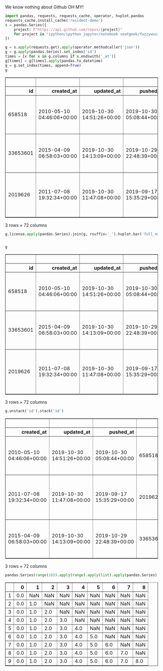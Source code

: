 We know nothing about Github OH MY!


```python
import pandas, requests, requests_cache, operator, hvplot.pandas
requests_cache.install_cache('resident-demo')
s = pandas.Series({
    project: F"https://api.github.com/repos/{project}"
    for project in "ipython/ipython jupyter/notebook seatgeek/fuzzywuzzy".split()
})
```





<link rel="stylesheet" href="https://code.jquery.com/ui/1.10.4/themes/smoothness/jquery-ui.css">
<style>div.bk-hbox {
    display: flex;
    justify-content: center;
}

div.bk-hbox div.bk-plot {
    padding: 8px;
}

div.bk-hbox div.bk-data-table {
    padding: 20px;
}

div.hololayout {
  display: flex;
  align-items: center;
  margin: 0;
}

div.holoframe {
  width: 75%;
}

div.holowell {
  display: flex;
  align-items: center;
}

form.holoform {
  background-color: #fafafa;
  border-radius: 5px;
  overflow: hidden;
  padding-left: 0.8em;
  padding-right: 0.8em;
  padding-top: 0.4em;
  padding-bottom: 0.4em;
  box-shadow: inset 0 1px 1px rgba(0, 0, 0, 0.05);
  margin-bottom: 20px;
  border: 1px solid #e3e3e3;
}

div.holowidgets {
  padding-right: 0;
  width: 25%;
}

div.holoslider {
  min-height: 0 !important;
  height: 0.8em;
  width: 100%;
}

div.holoformgroup {
  padding-top: 0.5em;
  margin-bottom: 0.5em;
}

div.hologroup {
  padding-left: 0;
  padding-right: 0.8em;
  width: 100%;
}

.holoselect {
  width: 92%;
  margin-left: 0;
  margin-right: 0;
}

.holotext {
  padding-left:  0.5em;
  padding-right: 0;
  width: 100%;
}

.holowidgets .ui-resizable-se {
  visibility: hidden
}

.holoframe > .ui-resizable-se {
  visibility: hidden
}

.holowidgets .ui-resizable-s {
  visibility: hidden
}


/* CSS rules for noUISlider based slider used by JupyterLab extension  */

.noUi-handle {
  width: 20px !important;
  height: 20px !important;
  left: -5px !important;
  top: -5px !important;
}

.noUi-handle:before, .noUi-handle:after {
  visibility: hidden;
  height: 0px;
}

.noUi-target {
  margin-left: 0.5em;
  margin-right: 0.5em;
}
</style>







```python
g = s.apply(requests.get).apply(operator.methodcaller('json'))
g = g.apply(pandas.Series).set_index('id')
times = [x for x in g.columns if x.endswith('_at')]
g[times] = g[times].apply(pandas.to_datetime)
g = g.set_index(times, append=True)
g
```




<div>
<style scoped>
    .dataframe tbody tr th:only-of-type {
        vertical-align: middle;
    }

    .dataframe tbody tr th {
        vertical-align: top;
    }

    .dataframe thead th {
        text-align: right;
    }
</style>
<table border="1" class="dataframe">
  <thead>
    <tr style="text-align: right;">
      <th></th>
      <th></th>
      <th></th>
      <th></th>
      <th>node_id</th>
      <th>name</th>
      <th>full_name</th>
      <th>private</th>
      <th>owner</th>
      <th>html_url</th>
      <th>description</th>
      <th>fork</th>
      <th>url</th>
      <th>forks_url</th>
      <th>...</th>
      <th>disabled</th>
      <th>open_issues_count</th>
      <th>license</th>
      <th>forks</th>
      <th>open_issues</th>
      <th>watchers</th>
      <th>default_branch</th>
      <th>organization</th>
      <th>network_count</th>
      <th>subscribers_count</th>
    </tr>
    <tr>
      <th>id</th>
      <th>created_at</th>
      <th>updated_at</th>
      <th>pushed_at</th>
      <th></th>
      <th></th>
      <th></th>
      <th></th>
      <th></th>
      <th></th>
      <th></th>
      <th></th>
      <th></th>
      <th></th>
      <th></th>
      <th></th>
      <th></th>
      <th></th>
      <th></th>
      <th></th>
      <th></th>
      <th></th>
      <th></th>
      <th></th>
      <th></th>
    </tr>
  </thead>
  <tbody>
    <tr>
      <td>658518</td>
      <td>2010-05-10 04:46:06+00:00</td>
      <td>2019-10-30 14:51:26+00:00</td>
      <td>2019-10-30 05:08:44+00:00</td>
      <td>MDEwOlJlcG9zaXRvcnk2NTg1MTg=</td>
      <td>ipython</td>
      <td>ipython/ipython</td>
      <td>False</td>
      <td>{'login': 'ipython', 'id': 230453, 'node_id': ...</td>
      <td>https://github.com/ipython/ipython</td>
      <td>Official repository for IPython itself. Other ...</td>
      <td>False</td>
      <td>https://api.github.com/repos/ipython/ipython</td>
      <td>https://api.github.com/repos/ipython/ipython/f...</td>
      <td>...</td>
      <td>False</td>
      <td>1238</td>
      <td>{'key': 'other', 'name': 'Other', 'spdx_id': '...</td>
      <td>3900</td>
      <td>1238</td>
      <td>13837</td>
      <td>master</td>
      <td>{'login': 'ipython', 'id': 230453, 'node_id': ...</td>
      <td>3900</td>
      <td>830</td>
    </tr>
    <tr>
      <td>33653601</td>
      <td>2015-04-09 06:58:03+00:00</td>
      <td>2019-10-30 14:13:09+00:00</td>
      <td>2019-10-29 22:48:39+00:00</td>
      <td>MDEwOlJlcG9zaXRvcnkzMzY1MzYwMQ==</td>
      <td>notebook</td>
      <td>jupyter/notebook</td>
      <td>False</td>
      <td>{'login': 'jupyter', 'id': 7388996, 'node_id':...</td>
      <td>https://github.com/jupyter/notebook</td>
      <td>Jupyter Interactive Notebook</td>
      <td>False</td>
      <td>https://api.github.com/repos/jupyter/notebook</td>
      <td>https://api.github.com/repos/jupyter/notebook/...</td>
      <td>...</td>
      <td>False</td>
      <td>1672</td>
      <td>{'key': 'other', 'name': 'Other', 'spdx_id': '...</td>
      <td>2687</td>
      <td>1672</td>
      <td>6422</td>
      <td>master</td>
      <td>{'login': 'jupyter', 'id': 7388996, 'node_id':...</td>
      <td>2687</td>
      <td>317</td>
    </tr>
    <tr>
      <td>2019626</td>
      <td>2011-07-08 19:32:34+00:00</td>
      <td>2019-10-30 11:47:08+00:00</td>
      <td>2019-09-17 15:35:29+00:00</td>
      <td>MDEwOlJlcG9zaXRvcnkyMDE5NjI2</td>
      <td>fuzzywuzzy</td>
      <td>seatgeek/fuzzywuzzy</td>
      <td>False</td>
      <td>{'login': 'seatgeek', 'id': 447527, 'node_id':...</td>
      <td>https://github.com/seatgeek/fuzzywuzzy</td>
      <td>Fuzzy String Matching in Python</td>
      <td>False</td>
      <td>https://api.github.com/repos/seatgeek/fuzzywuzzy</td>
      <td>https://api.github.com/repos/seatgeek/fuzzywuz...</td>
      <td>...</td>
      <td>False</td>
      <td>62</td>
      <td>{'key': 'gpl-2.0', 'name': 'GNU General Public...</td>
      <td>668</td>
      <td>62</td>
      <td>6170</td>
      <td>master</td>
      <td>{'login': 'seatgeek', 'id': 447527, 'node_id':...</td>
      <td>668</td>
      <td>224</td>
    </tr>
  </tbody>
</table>
<p>3 rows × 72 columns</p>
</div>




```python
g.license.apply(pandas.Series).join(g, rsuffix='_').hvplot.bar('full_name', 'open_issues', invert=True, grid=True)
```




<div id='1443' style='display: table; margin: 0 auto;'>





  <div class="bk-root" id="4802f6ce-ee89-4dc9-ae1c-3754a5ecfb14" data-root-id="1443"></div>
</div>
<script type="application/javascript">(function(root) {
  function embed_document(root) {

  var docs_json = {"e296305f-59f5-4034-936e-1f73940cd58e":{"roots":{"references":[{"attributes":{"align":null,"below":[{"id":"1452","type":"LinearAxis"}],"center":[{"id":"1456","type":"Grid"},{"id":"1460","type":"Grid"}],"left":[{"id":"1457","type":"CategoricalAxis"}],"margin":null,"min_border_bottom":10,"min_border_left":10,"min_border_right":10,"min_border_top":10,"plot_height":300,"plot_width":700,"renderers":[{"id":"1479","type":"GlyphRenderer"}],"sizing_mode":"fixed","title":{"id":"1444","type":"Title"},"toolbar":{"id":"1466","type":"Toolbar"},"x_range":{"id":"1440","type":"Range1d"},"x_scale":{"id":"1448","type":"LinearScale"},"y_range":{"id":"1441","type":"FactorRange"},"y_scale":{"id":"1450","type":"CategoricalScale"}},"id":"1443","subtype":"Figure","type":"Plot"},{"attributes":{"text":"","text_color":{"value":"black"},"text_font_size":{"value":"12pt"}},"id":"1444","type":"Title"},{"attributes":{"active_drag":"auto","active_inspect":"auto","active_multi":null,"active_scroll":"auto","active_tap":"auto","tools":[{"id":"1442","type":"HoverTool"},{"id":"1461","type":"SaveTool"},{"id":"1462","type":"PanTool"},{"id":"1463","type":"WheelZoomTool"},{"id":"1464","type":"BoxZoomTool"},{"id":"1465","type":"ResetTool"}]},"id":"1466","type":"Toolbar"},{"attributes":{"callback":null,"renderers":[{"id":"1479","type":"GlyphRenderer"}],"tags":["hv_created"],"tooltips":[["full_name","@{full_name}"],["open_issues","@{open_issues}"]]},"id":"1442","type":"HoverTool"},{"attributes":{},"id":"1448","type":"LinearScale"},{"attributes":{},"id":"1450","type":"CategoricalScale"},{"attributes":{"bottom_units":"screen","fill_alpha":{"value":0.5},"fill_color":{"value":"lightgrey"},"left_units":"screen","level":"overlay","line_alpha":{"value":1.0},"line_color":{"value":"black"},"line_dash":[4,4],"line_width":{"value":2},"render_mode":"css","right_units":"screen","top_units":"screen"},"id":"1492","type":"BoxAnnotation"},{"attributes":{"fill_alpha":{"value":0.2},"fill_color":{"value":"#1f77b3"},"height":{"value":0.8},"line_alpha":{"value":0.2},"line_color":{"value":"black"},"right":{"field":"open_issues"},"y":{"field":"full_name"}},"id":"1478","type":"HBar"},{"attributes":{},"id":"1465","type":"ResetTool"},{"attributes":{"fill_alpha":{"value":0.1},"fill_color":{"value":"#1f77b3"},"height":{"value":0.8},"line_alpha":{"value":0.1},"line_color":{"value":"black"},"right":{"field":"open_issues"},"y":{"field":"full_name"}},"id":"1477","type":"HBar"},{"attributes":{},"id":"1453","type":"BasicTicker"},{"attributes":{},"id":"1493","type":"UnionRenderers"},{"attributes":{"fill_color":{"value":"#1f77b3"},"height":{"value":0.8},"right":{"field":"open_issues"},"y":{"field":"full_name"}},"id":"1476","type":"HBar"},{"attributes":{},"id":"1484","type":"CategoricalTickFormatter"},{"attributes":{"axis_label":"full_name","bounds":"auto","formatter":{"id":"1484","type":"CategoricalTickFormatter"},"major_label_orientation":"horizontal","ticker":{"id":"1458","type":"CategoricalTicker"}},"id":"1457","type":"CategoricalAxis"},{"attributes":{},"id":"1461","type":"SaveTool"},{"attributes":{"axis_label":"open_issues","bounds":"auto","formatter":{"id":"1482","type":"BasicTickFormatter"},"major_label_orientation":"horizontal","ticker":{"id":"1453","type":"BasicTicker"}},"id":"1452","type":"LinearAxis"},{"attributes":{"data_source":{"id":"1473","type":"ColumnDataSource"},"glyph":{"id":"1476","type":"HBar"},"hover_glyph":null,"muted_glyph":{"id":"1478","type":"HBar"},"nonselection_glyph":{"id":"1477","type":"HBar"},"selection_glyph":null,"view":{"id":"1480","type":"CDSView"}},"id":"1479","type":"GlyphRenderer"},{"attributes":{},"id":"1463","type":"WheelZoomTool"},{"attributes":{"dimension":1,"ticker":{"id":"1458","type":"CategoricalTicker"}},"id":"1460","type":"Grid"},{"attributes":{"callback":null,"data":{"full_name":["ipython/ipython","jupyter/notebook","seatgeek/fuzzywuzzy"],"open_issues":[1238,1672,62]},"selected":{"id":"1474","type":"Selection"},"selection_policy":{"id":"1493","type":"UnionRenderers"}},"id":"1473","type":"ColumnDataSource"},{"attributes":{"overlay":{"id":"1492","type":"BoxAnnotation"}},"id":"1464","type":"BoxZoomTool"},{"attributes":{},"id":"1482","type":"BasicTickFormatter"},{"attributes":{},"id":"1458","type":"CategoricalTicker"},{"attributes":{"callback":null,"factors":["ipython/ipython","jupyter/notebook","seatgeek/fuzzywuzzy"],"tags":[[["full_name","full_name",null]]]},"id":"1441","type":"FactorRange"},{"attributes":{},"id":"1474","type":"Selection"},{"attributes":{},"id":"1462","type":"PanTool"},{"attributes":{"source":{"id":"1473","type":"ColumnDataSource"}},"id":"1480","type":"CDSView"},{"attributes":{"callback":null,"end":1672.0,"reset_end":1672.0,"reset_start":0.0,"tags":[[["open_issues","open_issues",null]]]},"id":"1440","type":"Range1d"},{"attributes":{"ticker":{"id":"1453","type":"BasicTicker"}},"id":"1456","type":"Grid"}],"root_ids":["1443"]},"title":"Bokeh Application","version":"1.3.4"}};
  var render_items = [{"docid":"e296305f-59f5-4034-936e-1f73940cd58e","roots":{"1443":"4802f6ce-ee89-4dc9-ae1c-3754a5ecfb14"}}];
  root.Bokeh.embed.embed_items_notebook(docs_json, render_items);

  }
  if (root.Bokeh !== undefined) {
    embed_document(root);
  } else {
    var attempts = 0;
    var timer = setInterval(function(root) {
      if (root.Bokeh !== undefined) {
        embed_document(root);
        clearInterval(timer);
      }
      attempts++;
      if (attempts > 100) {
        console.log("Bokeh: ERROR: Unable to run BokehJS code because BokehJS library is missing");
        clearInterval(timer);
      }
    }, 10, root)
  }
})(window);</script>




```python
g
```




<div>
<style scoped>
    .dataframe tbody tr th:only-of-type {
        vertical-align: middle;
    }

    .dataframe tbody tr th {
        vertical-align: top;
    }

    .dataframe thead th {
        text-align: right;
    }
</style>
<table border="1" class="dataframe">
  <thead>
    <tr style="text-align: right;">
      <th></th>
      <th></th>
      <th></th>
      <th></th>
      <th>node_id</th>
      <th>name</th>
      <th>full_name</th>
      <th>private</th>
      <th>owner</th>
      <th>html_url</th>
      <th>description</th>
      <th>fork</th>
      <th>url</th>
      <th>forks_url</th>
      <th>...</th>
      <th>disabled</th>
      <th>open_issues_count</th>
      <th>license</th>
      <th>forks</th>
      <th>open_issues</th>
      <th>watchers</th>
      <th>default_branch</th>
      <th>organization</th>
      <th>network_count</th>
      <th>subscribers_count</th>
    </tr>
    <tr>
      <th>id</th>
      <th>created_at</th>
      <th>updated_at</th>
      <th>pushed_at</th>
      <th></th>
      <th></th>
      <th></th>
      <th></th>
      <th></th>
      <th></th>
      <th></th>
      <th></th>
      <th></th>
      <th></th>
      <th></th>
      <th></th>
      <th></th>
      <th></th>
      <th></th>
      <th></th>
      <th></th>
      <th></th>
      <th></th>
      <th></th>
      <th></th>
    </tr>
  </thead>
  <tbody>
    <tr>
      <td>658518</td>
      <td>2010-05-10 04:46:06+00:00</td>
      <td>2019-10-30 14:51:26+00:00</td>
      <td>2019-10-30 05:08:44+00:00</td>
      <td>MDEwOlJlcG9zaXRvcnk2NTg1MTg=</td>
      <td>ipython</td>
      <td>ipython/ipython</td>
      <td>False</td>
      <td>{'login': 'ipython', 'id': 230453, 'node_id': ...</td>
      <td>https://github.com/ipython/ipython</td>
      <td>Official repository for IPython itself. Other ...</td>
      <td>False</td>
      <td>https://api.github.com/repos/ipython/ipython</td>
      <td>https://api.github.com/repos/ipython/ipython/f...</td>
      <td>...</td>
      <td>False</td>
      <td>1238</td>
      <td>{'key': 'other', 'name': 'Other', 'spdx_id': '...</td>
      <td>3900</td>
      <td>1238</td>
      <td>13837</td>
      <td>master</td>
      <td>{'login': 'ipython', 'id': 230453, 'node_id': ...</td>
      <td>3900</td>
      <td>830</td>
    </tr>
    <tr>
      <td>33653601</td>
      <td>2015-04-09 06:58:03+00:00</td>
      <td>2019-10-30 14:13:09+00:00</td>
      <td>2019-10-29 22:48:39+00:00</td>
      <td>MDEwOlJlcG9zaXRvcnkzMzY1MzYwMQ==</td>
      <td>notebook</td>
      <td>jupyter/notebook</td>
      <td>False</td>
      <td>{'login': 'jupyter', 'id': 7388996, 'node_id':...</td>
      <td>https://github.com/jupyter/notebook</td>
      <td>Jupyter Interactive Notebook</td>
      <td>False</td>
      <td>https://api.github.com/repos/jupyter/notebook</td>
      <td>https://api.github.com/repos/jupyter/notebook/...</td>
      <td>...</td>
      <td>False</td>
      <td>1672</td>
      <td>{'key': 'other', 'name': 'Other', 'spdx_id': '...</td>
      <td>2687</td>
      <td>1672</td>
      <td>6422</td>
      <td>master</td>
      <td>{'login': 'jupyter', 'id': 7388996, 'node_id':...</td>
      <td>2687</td>
      <td>317</td>
    </tr>
    <tr>
      <td>2019626</td>
      <td>2011-07-08 19:32:34+00:00</td>
      <td>2019-10-30 11:47:08+00:00</td>
      <td>2019-09-17 15:35:29+00:00</td>
      <td>MDEwOlJlcG9zaXRvcnkyMDE5NjI2</td>
      <td>fuzzywuzzy</td>
      <td>seatgeek/fuzzywuzzy</td>
      <td>False</td>
      <td>{'login': 'seatgeek', 'id': 447527, 'node_id':...</td>
      <td>https://github.com/seatgeek/fuzzywuzzy</td>
      <td>Fuzzy String Matching in Python</td>
      <td>False</td>
      <td>https://api.github.com/repos/seatgeek/fuzzywuzzy</td>
      <td>https://api.github.com/repos/seatgeek/fuzzywuz...</td>
      <td>...</td>
      <td>False</td>
      <td>62</td>
      <td>{'key': 'gpl-2.0', 'name': 'GNU General Public...</td>
      <td>668</td>
      <td>62</td>
      <td>6170</td>
      <td>master</td>
      <td>{'login': 'seatgeek', 'id': 447527, 'node_id':...</td>
      <td>668</td>
      <td>224</td>
    </tr>
  </tbody>
</table>
<p>3 rows × 72 columns</p>
</div>




```python
g.unstack('id').stack('id')
```




<div>
<style scoped>
    .dataframe tbody tr th:only-of-type {
        vertical-align: middle;
    }

    .dataframe tbody tr th {
        vertical-align: top;
    }

    .dataframe thead th {
        text-align: right;
    }
</style>
<table border="1" class="dataframe">
  <thead>
    <tr style="text-align: right;">
      <th></th>
      <th></th>
      <th></th>
      <th></th>
      <th>node_id</th>
      <th>name</th>
      <th>full_name</th>
      <th>private</th>
      <th>owner</th>
      <th>html_url</th>
      <th>description</th>
      <th>fork</th>
      <th>url</th>
      <th>forks_url</th>
      <th>...</th>
      <th>disabled</th>
      <th>open_issues_count</th>
      <th>license</th>
      <th>forks</th>
      <th>open_issues</th>
      <th>watchers</th>
      <th>default_branch</th>
      <th>organization</th>
      <th>network_count</th>
      <th>subscribers_count</th>
    </tr>
    <tr>
      <th>created_at</th>
      <th>updated_at</th>
      <th>pushed_at</th>
      <th>id</th>
      <th></th>
      <th></th>
      <th></th>
      <th></th>
      <th></th>
      <th></th>
      <th></th>
      <th></th>
      <th></th>
      <th></th>
      <th></th>
      <th></th>
      <th></th>
      <th></th>
      <th></th>
      <th></th>
      <th></th>
      <th></th>
      <th></th>
      <th></th>
      <th></th>
    </tr>
  </thead>
  <tbody>
    <tr>
      <td>2010-05-10 04:46:06+00:00</td>
      <td>2019-10-30 14:51:26+00:00</td>
      <td>2019-10-30 05:08:44+00:00</td>
      <td>658518</td>
      <td>MDEwOlJlcG9zaXRvcnk2NTg1MTg=</td>
      <td>ipython</td>
      <td>ipython/ipython</td>
      <td>False</td>
      <td>{'login': 'ipython', 'id': 230453, 'node_id': ...</td>
      <td>https://github.com/ipython/ipython</td>
      <td>Official repository for IPython itself. Other ...</td>
      <td>False</td>
      <td>https://api.github.com/repos/ipython/ipython</td>
      <td>https://api.github.com/repos/ipython/ipython/f...</td>
      <td>...</td>
      <td>False</td>
      <td>1238.0</td>
      <td>{'key': 'other', 'name': 'Other', 'spdx_id': '...</td>
      <td>3900.0</td>
      <td>1238.0</td>
      <td>13837.0</td>
      <td>master</td>
      <td>{'login': 'ipython', 'id': 230453, 'node_id': ...</td>
      <td>3900.0</td>
      <td>830.0</td>
    </tr>
    <tr>
      <td>2011-07-08 19:32:34+00:00</td>
      <td>2019-10-30 11:47:08+00:00</td>
      <td>2019-09-17 15:35:29+00:00</td>
      <td>2019626</td>
      <td>MDEwOlJlcG9zaXRvcnkyMDE5NjI2</td>
      <td>fuzzywuzzy</td>
      <td>seatgeek/fuzzywuzzy</td>
      <td>False</td>
      <td>{'login': 'seatgeek', 'id': 447527, 'node_id':...</td>
      <td>https://github.com/seatgeek/fuzzywuzzy</td>
      <td>Fuzzy String Matching in Python</td>
      <td>False</td>
      <td>https://api.github.com/repos/seatgeek/fuzzywuzzy</td>
      <td>https://api.github.com/repos/seatgeek/fuzzywuz...</td>
      <td>...</td>
      <td>False</td>
      <td>62.0</td>
      <td>{'key': 'gpl-2.0', 'name': 'GNU General Public...</td>
      <td>668.0</td>
      <td>62.0</td>
      <td>6170.0</td>
      <td>master</td>
      <td>{'login': 'seatgeek', 'id': 447527, 'node_id':...</td>
      <td>668.0</td>
      <td>224.0</td>
    </tr>
    <tr>
      <td>2015-04-09 06:58:03+00:00</td>
      <td>2019-10-30 14:13:09+00:00</td>
      <td>2019-10-29 22:48:39+00:00</td>
      <td>33653601</td>
      <td>MDEwOlJlcG9zaXRvcnkzMzY1MzYwMQ==</td>
      <td>notebook</td>
      <td>jupyter/notebook</td>
      <td>False</td>
      <td>{'login': 'jupyter', 'id': 7388996, 'node_id':...</td>
      <td>https://github.com/jupyter/notebook</td>
      <td>Jupyter Interactive Notebook</td>
      <td>False</td>
      <td>https://api.github.com/repos/jupyter/notebook</td>
      <td>https://api.github.com/repos/jupyter/notebook/...</td>
      <td>...</td>
      <td>False</td>
      <td>1672.0</td>
      <td>{'key': 'other', 'name': 'Other', 'spdx_id': '...</td>
      <td>2687.0</td>
      <td>1672.0</td>
      <td>6422.0</td>
      <td>master</td>
      <td>{'login': 'jupyter', 'id': 7388996, 'node_id':...</td>
      <td>2687.0</td>
      <td>317.0</td>
    </tr>
  </tbody>
</table>
<p>3 rows × 72 columns</p>
</div>




```python
pandas.Series(range(10)).apply(range).apply(list).apply(pandas.Series).stack().unstack()
```




<div>
<style scoped>
    .dataframe tbody tr th:only-of-type {
        vertical-align: middle;
    }

    .dataframe tbody tr th {
        vertical-align: top;
    }

    .dataframe thead th {
        text-align: right;
    }
</style>
<table border="1" class="dataframe">
  <thead>
    <tr style="text-align: right;">
      <th></th>
      <th>0</th>
      <th>1</th>
      <th>2</th>
      <th>3</th>
      <th>4</th>
      <th>5</th>
      <th>6</th>
      <th>7</th>
      <th>8</th>
    </tr>
  </thead>
  <tbody>
    <tr>
      <td>1</td>
      <td>0.0</td>
      <td>NaN</td>
      <td>NaN</td>
      <td>NaN</td>
      <td>NaN</td>
      <td>NaN</td>
      <td>NaN</td>
      <td>NaN</td>
      <td>NaN</td>
    </tr>
    <tr>
      <td>2</td>
      <td>0.0</td>
      <td>1.0</td>
      <td>NaN</td>
      <td>NaN</td>
      <td>NaN</td>
      <td>NaN</td>
      <td>NaN</td>
      <td>NaN</td>
      <td>NaN</td>
    </tr>
    <tr>
      <td>3</td>
      <td>0.0</td>
      <td>1.0</td>
      <td>2.0</td>
      <td>NaN</td>
      <td>NaN</td>
      <td>NaN</td>
      <td>NaN</td>
      <td>NaN</td>
      <td>NaN</td>
    </tr>
    <tr>
      <td>4</td>
      <td>0.0</td>
      <td>1.0</td>
      <td>2.0</td>
      <td>3.0</td>
      <td>NaN</td>
      <td>NaN</td>
      <td>NaN</td>
      <td>NaN</td>
      <td>NaN</td>
    </tr>
    <tr>
      <td>5</td>
      <td>0.0</td>
      <td>1.0</td>
      <td>2.0</td>
      <td>3.0</td>
      <td>4.0</td>
      <td>NaN</td>
      <td>NaN</td>
      <td>NaN</td>
      <td>NaN</td>
    </tr>
    <tr>
      <td>6</td>
      <td>0.0</td>
      <td>1.0</td>
      <td>2.0</td>
      <td>3.0</td>
      <td>4.0</td>
      <td>5.0</td>
      <td>NaN</td>
      <td>NaN</td>
      <td>NaN</td>
    </tr>
    <tr>
      <td>7</td>
      <td>0.0</td>
      <td>1.0</td>
      <td>2.0</td>
      <td>3.0</td>
      <td>4.0</td>
      <td>5.0</td>
      <td>6.0</td>
      <td>NaN</td>
      <td>NaN</td>
    </tr>
    <tr>
      <td>8</td>
      <td>0.0</td>
      <td>1.0</td>
      <td>2.0</td>
      <td>3.0</td>
      <td>4.0</td>
      <td>5.0</td>
      <td>6.0</td>
      <td>7.0</td>
      <td>NaN</td>
    </tr>
    <tr>
      <td>9</td>
      <td>0.0</td>
      <td>1.0</td>
      <td>2.0</td>
      <td>3.0</td>
      <td>4.0</td>
      <td>5.0</td>
      <td>6.0</td>
      <td>7.0</td>
      <td>8.0</td>
    </tr>
  </tbody>
</table>
</div>


